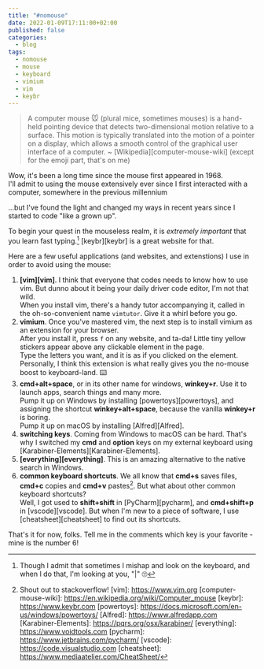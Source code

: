 ```yaml
---
title: "#nomouse"
date: 2022-01-09T17:11:00+02:00
published: false
categories:
  - blog
tags:
  - nomouse
  - mouse
  - keyboard
  - vimium
  - vim
  - keybr
---
```


> A computer mouse 🐭 (plural mice, sometimes mouses) is a hand-held pointing device that detects two-dimensional motion relative to a surface. This motion is typically translated into the motion of a pointer on a display, which allows a smooth control of the graphical user interface of a computer.
~ [Wikipedia][computer-mouse-wiki] (except for the emoji part, that's on me)

Wow, it's been a long time since the mouse first appeared in 1968.  
I'll admit to using the mouse extensively ever since I first interacted with a computer, somewhere in the previous millennium  

...but I've found the light and changed my ways in recent years since I started to code "like a grown up".

To begin your quest in the mouseless realm, it is *extremely important* that you learn fast typing.[^1] [keybr][keybr] is a great website for that.

Here are a few useful applications (and websites, and extenstions) I use in order to avoid using the mouse:

1. **[vim][vim]**. I think that everyone that codes needs to know how to use vim. But dunno about it being your daily driver code editor, I'm not that wild.  
When you install vim, there's a handy tutor accompanying it, called in the oh-so-convenient name `vimtutor`. Give it a whirl before you go.
2. **vimium**. Once you've mastered vim, the next step is to install vimium as an extension for your browser.  
After you install it, press `f` on any website, and ta-da! Little tiny yellow stickers appear above any clickable element in the page.  
Type the letters you want, and it is as if you clicked on the element.
Personally, I think this extension is what really gives you the no-mouse boost to keyboard-land. ⌨️
3. **cmd+alt+space**, or in its other name for windows, **winkey+r**. Use it to launch apps, search things and many more.  
Pump it up on Windows by installing [powertoys][powertoys], and assigning the shortcut **winkey+alt+space**, because the vanilla **winkey+r** is boring.  
Pump it up on macOS by installing [Alfred][Alfred].
4. **switching keys**. Coming from Windows to macOS can be hard. That's why I switched my **cmd** and **option** keys on my external keyboard using [Karabiner-Elements][Karabiner-Elements]. 
5. **[everything][everything]**. This is an amazing alternative to the native search in Windows.
4. **common keyboard shortcuts**. We all know that **cmd+s** saves files, **cmd+c** copies and **cmd+v** pastes[^2]. 
But what about other common keyboard shortcuts?  
Well, I got used to **shift+shift** in [PyCharm][pycharm], and **cmd+shift+p** in [vscode][vscode]. But when I'm new to a piece of software, I use [cheatsheet][cheatsheet] to find out its shortcuts.

That's it for now, folks.
Tell me in the comments which key is your favorite - mine is the number 6!


[^1]: Though I admit that sometimes I mishap and look on the keyboard, and when I do that, I'm looking at you, "\|" 🙄
[^2]: Shout out to stackoverflow!
[vim]: https://www.vim.org
[computer-mouse-wiki]: https://en.wikipedia.org/wiki/Computer_mouse
[keybr]: https://www.keybr.com
[powertoys]: https://docs.microsoft.com/en-us/windows/powertoys/
[Alfred]: https://www.alfredapp.com
[Karabiner-Elements]: https://pqrs.org/osx/karabiner/
[everything]: https://www.voidtools.com
[pycharm]: https://www.jetbrains.com/pycharm/
[vscode]: https://code.visualstudio.com
[cheatsheet]: https://www.mediaatelier.com/CheatSheet/